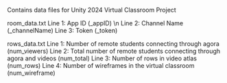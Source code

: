 Contains data files for Unity 2024 Virtual Classroom Project

room_data.txt
  Line 1: App ID (_appID) \n
  Line 2: Channel Name (_channelName)
  Line 3: Token (_token)

rows_data.txt
  Line 1:  Number of remote students connecting through agora (num_viewers)
  Line 2:  Total number of remote students connecting through agora and videos (num_total)
  Line 3:  Number of rows in video atlas (num_rows)
  Line 4:  Number of wireframes in the virtual classroom (num_wireframe)
